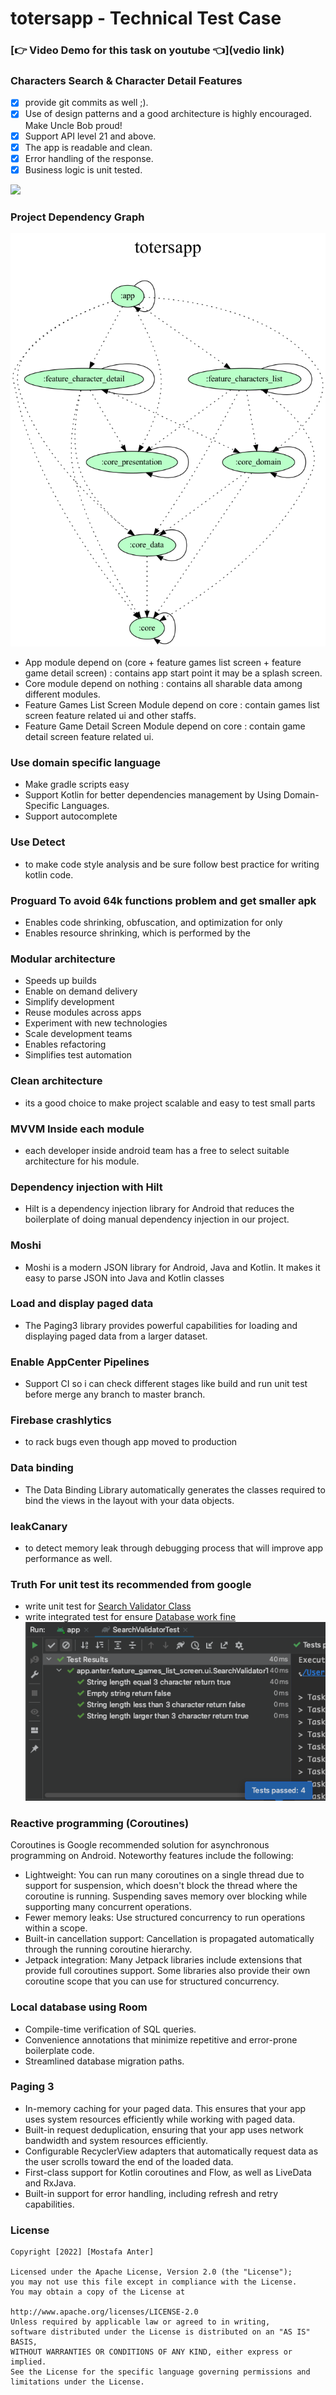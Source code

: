 # totersapp - Technical Test Case #

### [👉 Video Demo for this task on youtube 👈](vedio link)

### Characters Search & Character Detail Features
 - [x] provide git commits as well ;).
 - [x] Use of design patterns and a good architecture is highly encouraged. Make Uncle Bob proud!
 - [x] Support API level 21 and above.
 - [x] The app is readable and clean.
 - [x] Error handling of the response.
 - [x] Business logic is unit tested. 
 
 <img src="gif link" width="300">
 
### Project Dependency Graph ###
![](https://raw.githubusercontent.com/MostafaAnter/totersapp/master/project.dot.png)
- App module depend on (core + feature games list screen + feature game detail screen) : contains app start point it may be a splash screen.
- Core module depend on nothing  : contains all sharable data among different modules.
- Feature Games List Screen Module depend on core : contain games list screen feature related ui and other staffs.
- Feature Game Detail Screen Module depend on core : contain game detail screen feature related ui.

### Use domain specific language ###
- Make gradle scripts easy
- Support Kotlin for better dependencies management by Using Domain-Specific Languages.
- Support autocomplete

### Use Detect ###
- to make code style analysis and be sure follow best practice for writing kotlin code.

### Proguard To avoid 64k functions problem and get smaller apk ###
- Enables code shrinking, obfuscation, and optimization for only
- Enables resource shrinking, which is performed by the

### Modular architecture ###
- Speeds up builds
- Enable on demand delivery
- Simplify development
- Reuse modules across apps
- Experiment with new technologies
- Scale development teams
- Enables refactoring
- Simplifies test automation

### Clean architecture ###
- its a good choice to make project scalable and easy to test small parts  

### MVVM Inside each module 
- each developer inside android team has a free to select suitable architecture for his module. 

### Dependency injection with Hilt ###
- Hilt is a dependency injection library for Android that reduces the boilerplate of doing manual dependency injection in our project.

### Moshi ###
- Moshi is a modern JSON library for Android, Java and Kotlin. It makes it easy to parse JSON into Java and Kotlin classes

### Load and display paged data ###
- The Paging3 library provides powerful capabilities for loading and displaying paged data from a larger dataset.

### Enable AppCenter Pipelines ###
- Support CI so i can check different stages like build and run unit test 
before merge any branch to master branch.

### Firebase crashlytics ###
- to rack bugs even though app moved to production

### Data binding
- The Data Binding Library automatically generates the classes required to bind the views in the layout with your data objects.

### leakCanary 
- to detect memory leak through debugging process that will improve app performance as well. 

### Truth For unit test its recommended from google
- write unit test for [Search Validator Class](https://github.com/MostafaAnter/totersapp/blob/master/feature_characters_list/src/test/java/app/anter/feature_characters_list/SearchValidatorTest.kt)
- write integrated test for ensure [Database work fine](https://github.com/MostafaAnter/totersapp/blob/master/core_data/src/androidTest/java/app/anter/core_data/AppDatabaseTest.kt)
  <img src="https://raw.githubusercontent.com/MostafaAnter/totersapp/master/Screen%20Shot%202022-01-21%20at%2011.00.28%20PM.png" width="500">
  
### Reactive programming (Coroutines)
Coroutines is Google recommended solution for asynchronous programming on Android. Noteworthy features include the following:

- Lightweight: You can run many coroutines on a single thread due to support for suspension, which doesn't block the thread where the coroutine is running. Suspending saves memory over blocking while supporting many concurrent operations.
- Fewer memory leaks: Use structured concurrency to run operations within a scope.
- Built-in cancellation support: Cancellation is propagated automatically through the running coroutine hierarchy.
- Jetpack integration: Many Jetpack libraries include extensions that provide full coroutines support. Some libraries also provide their own coroutine scope that you can use for structured concurrency.

### Local database using Room ###
- Compile-time verification of SQL queries.
- Convenience annotations that minimize repetitive and error-prone boilerplate code.
- Streamlined database migration paths.

### Paging 3 ###
- In-memory caching for your paged data. This ensures that your app uses system resources efficiently while working with paged data.
- Built-in request deduplication, ensuring that your app uses network bandwidth and system resources efficiently.
- Configurable RecyclerView adapters that automatically request data as the user scrolls toward the end of the loaded data.
- First-class support for Kotlin coroutines and Flow, as well as LiveData and RxJava.
- Built-in support for error handling, including refresh and retry capabilities.


### License
    Copyright [2022] [Mostafa Anter]

    Licensed under the Apache License, Version 2.0 (the "License");
    you may not use this file except in compliance with the License.
    You may obtain a copy of the License at

    http://www.apache.org/licenses/LICENSE-2.0
    Unless required by applicable law or agreed to in writing,
    software distributed under the License is distributed on an "AS IS" BASIS,
    WITHOUT WARRANTIES OR CONDITIONS OF ANY KIND, either express or implied. 
    See the License for the specific language governing permissions and limitations under the License.

